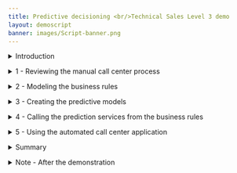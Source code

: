 ```yaml
---
title: Predictive decisioning <br/>Technical Sales Level 3 demo
layout: demoscript
banner: images/Script-banner.png
---
```



<span id="top"></span>

<details markdown="1">

<summary>Introduction</summary>

Thank you for attending this predictive decisioning demonstration.

Today I’ll show how IBM Cloud Pak for Business Automation can integrate with machine learning (ML) to enhance customer retention offers. You’ll learn how to use Watson Studio Machine Learning with the Cloud Pak to predict business outcomes, without needing data science skills. These predictions are used by automated decision services to customize retention offers, lower customer retention costs, and eliminate many paper-based processes.

This demo uses customer retention example, but the same pattern can be applied to numerous business scenarios that combine business rules and predictions such as loan approval, insurance claim validation and invoice processing.<br/>
We’ll see how business experts develop and validate decision models using Decision Designer, a graphical user interface that provides decision diagramming capabilities.  Next, I’ll show how a business analyst can create and deploy a machine learning model to use for predictions. Once the machine learning model is available, we’ll see how to incorporate it into the decision model using a step-by-step wizard.
<br/>

Let’s get started!
<br/>

(Demo intro slides <a href="./files/Predictive Decisioning Platinum Demo - Intro deck.pptx" target="_blank" rel="noreferrer">here</a>)
<br/>
(Printer-ready PDF of demo script <a href="./files/Predictive Decisioning Platinum Demo - PDF script.pdf" target="_blank" rel="noreferrer">here</a>)
<br/>

**[Go to top](#top)**

</details>


<span id="importFlow"></span>
<details markdown="1">

<summary>1 - Reviewing the manual call center process </summary>

<br/>

| **1.1** | **Show SkyTalk’s current manual process** |
| :--- | :--- |
| **Narration** | SkyTalk, a telecommunications provider, is losing many of its best customers to competitors. SkyTalk needs to reduce customer churn. Let’s review the written customer retention policies call center management implemented. |
| **Action** &nbsp; 1.1.1 | Show SkyTalk’s <a href="./files/Retention Policy v2 RH.pdf" target="_blank" rel="noreferrer">**Retention offer document**</a>, which was opened during demo preparation. <br/><img src="images/Script101.png" width="800" /> |
| **Narration** | Call center agents were asked to understand various retention offers and manually pick the ‘best’ option to retain the client. <br/>Agents could not make insightful real-time decisions based on SkyTalk’s existing customer information. The guidelines were also implemented inconsistently. <br/>SkyTalk’s customer retention costs skyrocketed, while attrition remained steady. Management decided to create a new call center application leveraging decision automation and machine learning to provide customer retention offers. |

<br/>

**[Go to top](#top)**

</details>

<span id="importFlow"></span>
<details markdown="1">

<summary>2 - Modeling the business rules </summary>

<br/>

| **2.1** | **Review the components of SkyTalk’s retention decisions** |
| :--- | :--- |
| **Narration** | A business analyst in the customer care division uses machine learning and decision automation technologies to configure the call center's new retention offer application. The business analyst writes the business rules to generate retention offer recommendations. |
| **Action** &nbsp; 2.1.1 | Access the Business Automation Studio on the IBM Automation home page window, opened during demo preparation. Then click **Customer retention**. <br/><img src="images/Script102.png" width="800" /> |
| **Action** &nbsp; 2.1.2 | Click **Open**. <br/><img src="images/Script103.png" width="800" /> |
| **Action** &nbsp; 2.1.3 | Click **Initial retention**. <br/><img src="images/Script104.png" width="800" />  |
| **Action** &nbsp; 2.1.4 | Click **Retention offer**. <br/><img src="images/Script105.png" width="800" /> |
| **Narration** | The business analyst creates an automated decision, called a decision service, using a hierarchical model of business rules. Each blue box represents a sub-decision. The green rounded boxes represent the input data. <br/>The ‘Determine retention offer’ decision service requires two sub-decisions: ‘Ranked retention offers’ and ‘Retention budget.’ The retention budget decision will be enhanced with predictions to customize retention offers. <br/>Let’s take a closer look at one sub-decision to see how the decision logic defines how decisions are made. |
| **Action** &nbsp; 2.1.5 | Review the **Decision model** of the **Retention offer**. <br/><img src="images/Script106.png" width="800" /> |
| **Action** &nbsp; 2.1.6 | Click the **Upgrade policy** box. <br/><img src="images/Script107.png" width="800" /> |
| **Action** &nbsp; 2.1.7 | Click the **Logic** tab. <br/><img src="images/Script108.png" width="800" /> |
| **Action** &nbsp; 2.1.8 | Click **Upgrade eligibility table**. <br/><img src="images/Script109.png" width="800" /> |
| **Narration** | The upgrade eligibility criteria are expressed in a decision table. Each row corresponds to a specific eligibility business rule. <br/>By hovering the cursor on a row, the analyst can review the business rule in natural language. In this example, a SkyTalk Gold customer must have a subscription amount of at least $160 USD to be eligible for a Premium upgrade. |
| **Action** &nbsp; 2.1.9 | Show the **Upgrade eligibility table**. Move the cursor over row **3** to show the equivalent rule in natural language.<br/><img src="images/Script110.png" width="800" /> |
| **Action** &nbsp; 2.1.10 | Click **Back to the diagram**.<br/><img src="images/Script111.png" width="800" /> |
| **Narration** | The ‘Ranked retention offers' top-level decision cycles through the list of eligible offers and selects the least expensive one that does not exceed the calculated retention budget for the given customer.<br/>The ‘Retention budget’ sub-decision estimates the maximum amount SkyTalk should spend to keep the customer. The retention budget is calculated using two predictions: (1) the customer’s lifetime value, (2) and the customer’s propensity to churn.<br/> In the next section, the business analyst uses IBM Watson Studio to create these two predictions. |

<br/>

**[Go to top](#top)**

</details>

<span id="importFlow"></span>
<details markdown="1">

<summary>3 - Creating the predictive models </summary>

<br/>

| **3.1** | **Show the data sources used for prediction** |
| :--- | :--- |
| **Narration** | The business analyst creates and deploys the machine learning models used for the predictions. <br/>Five years of data from SkyTalk’s customer database has been loaded into IBM Watson Studio. The analyst will use this data to develop predictions for customer lifetime value and churn. |
| **Action** &nbsp; 3.1.1 | Click the **SkyTalk customer retention** project, which was opened during the demo preparation.<br/><img src="images/Script112.png" width="800" /> |
| **Action** &nbsp; 3.1.2 | Click **SkyTalk customer retention** (1). Then, click the **Assets** tab (2). <br/><img src="images/Script113.png" width="800" /> |
| **Action** &nbsp; 3.1.3 | Open the **SkyTalk customer loyalty data.csv** file. <br/><img src="images/Script114.png" width="800" /> |
| **Narration** | Watson Studio generates models that predict customer churn. Model generation is referred to as an 'AutoAI experiment.'<br/>The business analyst reviews the uploaded historical data file to make sure it contains the data required to predict customer churn.<br/>T (true) in the Churn column indicates the customer closed their SkyTalk account. F (false) indicates the customer remained with SkyTalk. |
| **Action** &nbsp; 3.1.4 | Review the displayed **SkyTalk customer loyalty data.csv** file.<br/><img src="images/Script115.png" width="800" /> |
| **Action** &nbsp; 3.1.5 | Click **SkyTalk customer retention** in the breadcrumb navigation bar.<br/><img src="images/Script116.png" width="800" /> |
| **Narration** | The business analyst starts an AutoAI experiment to create models that predict customer churn. Models are referred to as 'pipelines.' <br/>The AutoAI tool analyzes historical data to generate multiple pipelines. |
| **Action** &nbsp; 3.1.6 | Click **New asset**. <br/><img src="images/Script117.png" width="800" /> |
| **Action** &nbsp; 3.1.7 | Click **AutoAI**. <br/><img src="images/Script118.png" width="800" /> |
| **Action** &nbsp; 3.1.8 | Name the experiment **'Churn prediction 2'** (1) and click **Create** (2). <br/><img src="images/Script119.png" width="800" /> |
| **Action** &nbsp; 3.1.9 | Click **Select data from project**. <br/> <img src="images/Script120.png" width="800" /> |
| **Action** &nbsp; 3.1.10 | Click **Data asset** (1) and select the **SkyTalk customer loyalty data.csv** file (2). Click **Select asset** (3).<br/><img src="images/Script121.png" width="800" /> |
| **Action** &nbsp; 3.1.11 | Select **No** for the **Create a time series forecast?** question.<br/><img src="images/Script122.png" width="800" /> |
| **Narration** | The analyst chooses the customer loyalty data file and selects Churn in the ‘What do you want to predict’ dropdown menu. <br/>The AutoAI tool analyzes historical data and automatically generates various pipeline choices. It also tests the pipelines’ predictions so the business analyst can easily compare them across several accuracy measures. |
| **Action** &nbsp; 3.1.12 | Click **Select prediction columns** (1) and select **CHURN** (2) as the measure to predict. <br/><img src="images/Script123.png" width="800" /> |
| **Action** &nbsp; 3.1.13 | Click **Run experiment.** <br/><img src="images/Script124.png" width="800" /> |
| **Narration** | The results automatically suggest eight different pipelines. The pipelines use different ML optimization approaches to make predictions.<br/>The business analyst evaluates the pipelines’ various prediction accuracy measures. |
| **Action** &nbsp; 3.1.14 | Click **SkyTalk customer retention** in the breadcrumb menu. <br/><img src="images/Script125.png" width="800" /> |
| **Narration** | Let’s jump to a finalized experiment corresponding to the same data set. |
| **Action** &nbsp; 3.1.15 | Click the **SkyTalk churn prediction** AutoAI experiment.<br/><img src="images/Script126.png" width="800" /> |

| **3.2** | **Choose the best predictive model** |
| :--- | :--- |
| **Narration** | On the ‘Pipeline Comparison’ chart, the business analyst examines how each pipeline ranks by various measures of accuracy.<br/>For example, Pipeline 7 has the highest accuracy in differentiating useful data from noise. This is determined by the area under the ROC (receiver operating characteristic) curve and displayed on this chart in the ROC AUC column. |
| **Action** &nbsp; 3.2.1 | Click **Pipeline comparison** (1) and move the cursor over the **P7** (**pipeline 7**) line (2) on the graph to highlight the different values for this pipeline. <br/><img src="images/Script127.png" width="800" />
| **Narration** | Scrolling down and clicking on a Pipeline provides additional details. |
| **Action** &nbsp; 3.2.2 | Note which pipeline has a **star** icon (1) in its row, which indicates it has the highest overall accuracy. Scroll down and click **Pipeline 7** (2) in the **Pipeline leaderboard.**<br/><img src="images/Script128.png" width="800" />
| **Narration** | The ‘Model evaluation’ view shows Pipeline 7’s actual ROC curve. Pipeline 7’s ROC curve arcs upward, indicating that as more predictions are made during the test, the model becomes increasingly accurate. |
| **Action** &nbsp; 3.2.3 | Click the **Model evaluation** tab.<br/><img src="images/Script129.png" width="800" /> |
| **Narration** | The confusion matrix shows a different accuracy measure. It compares the actual attrition data with the pipelines’ predictions.<br/>Earlier in the demo, we looked at how customer churn is indicated in SkyTalk’s data as T (true) for customers that closed their account and F (false) for customers that remained with SkyTalk.<br/>Correct predictions in the confusion matrix below are indicated in the green T/T and F/F boxes. There were 39 T/T results and 62 F/F results. Summarizing those results shows us that Pipeline 7 made 101 correct predictions. The six T/F and four F/T represent ten incorrect predictions.<br/>Therefore, Pipeline 7 made 101 correct predictions out of 111 chances. This translates to 91% accuracy, which is displayed in the bottom right box of the matrix. |
| **Action** &nbsp; 3.2.4 | Click the **Confusion matrix** tab.<br/><img src="images/Script130.png" width="800" /> |
| **Narration** | The analyst compares the starred pipeline to Pipeline 7 to understand why it is rated the best overall. |
| **Action** &nbsp; 3.2.5 | Click the **Pipeline details** drop-down list (1) and select the starred pipeline you previously noted had the highest overall accuracy (2). <br/><img src="images/Script131.png" width="800" /> |
| **Action** &nbsp; 3.2.6 | Click **Confusion matrix** menu option on the left.<br/><img src="images/Script132.png" width="800" /> |
| **Action** &nbsp; 3.2.7 | Review the **Confusion matrix**. Highlight the fact that the overall correct percentage is higher using Pipeline 1.<br/><img src="images/Script191.png" width="800" /> |
| **Narration** | Pipeline 1 has a 94.6% accuracy, which is higher than Pipeline 7’s 91.0%. The analyst chooses Pipeline 1 as the model to deploy in production. |
| **Action** &nbsp; 3.2.8 | Click the **X** on the upper right corner to close the **Pipeline details** view.<br/><img src="images/Script133.png" width="800" /> |
| **Action** &nbsp; 3.2.9 | Click **Save as** on the right side of the Pipeline 1 row.<br/><img src="images/Script134.png" width="800" /> |
| **Narration** | The analyst can now generate a machine learning model using the pipeline from the AutoAI experiment. We will click cancel and review the model that was previously created. |
| **Action** &nbsp; 3.2.10 | Select **Model** (1) and click **Cancel** (2).<br/><img src="images/Script135.png" width="800" /> |
| **Action** &nbsp; 3.2.11 | Click the **SkyTalk customer retention** project in the breadcrumb navigation bar.<br/><img src="images/Script136.png" width="800" /> |

| **3.3** | **Prepare the churn prediction model for production use** |
| :--- | :--- |
| **Narration** | The analyst has created a churn prediction service for the model. Then, an AutoAI experiment was invoked to automatically generate pipeline options for the churn prediction service. The analyst chose a pipeline for production use and saved it as a churn prediction model in the SkyTalk’s customer retention project.<br/>In Watson AI, promoting a prediction model to a production space makes it available for use in production. Let’s complete this final step to make SkyTalk’s new churn prediction model available in the SkyTalk production space. |
| **Action** &nbsp; 3.3.1 | Click **Saved models**.<br/><img src="images/Script137.png" width="800" /> |
| **Action** &nbsp; 3.3.2 | Display the menu on the right side of one of the models and click **Promote to space**. <br/><img src="images/Script138.png" width="800" /> |
| **Narration** | In practice, the analyst would promote the churn model to the deployment environment here. For our demo, it has already been promoted. |
| **Action** &nbsp; 3.3.3 | Show the **SkyTalk production space** (1) option. Click **Cancel** (2) to avoid promoting the model.<br/><inline-notification text="Do not click <strong>Prompt</strong>."></inline-notification><br/><img src="images/Script139.png" width="800" /> |
| **Narration** | The two prediction services are now ready for deployment. |
| **Action** &nbsp; 3.3.4 | Click the **IBM Watson Studio** menu (1), click **Deployments** (2), and then click the **SkyTalk production space** (3). <br/><img src="images/Script140a.png" width="800" /> <br/><img src="images/Script140b.png" width="800" />|
| **Action** &nbsp; 3.3.5 | Click the **Deployments** tab. <br/><img src="images/Script141.png" width="800" /> |
| **Narration** | The two services have been deployed.<br/>Copy and save the service endpoint URL. It will be required to configure a machine learning provider that will establish the link between Watson Studio and the Cloud Pak later in the demo. |
| **Action** &nbsp; 3.3.6 | Click the **churn** service. <br/><img src="images/Script142.png" width="800" /> |
| **Action** &nbsp; 3.3.7 | Keep the first portion of the **Endpoint URL** to use later in the demo. Only highlight from the beginning through 'v4,' as shown in the image.<br/><img src="images/Script143.png" width="800" /> |
| **Narration** | The deployment space identifier will also be required to configure the machine learning provider. |
| **Action** &nbsp; 3.3.8 | Click the **SkyTalk production space** in the breadcrumb navigation bar.<br/><img src="images/Script144.png" width="800" /> |
| **Action** &nbsp; 3.3.9 | Click the **Manage** tab (1) and keep the **Space GUID** (2) to use later in the demo. <br/><img src="images/Script145.png" width="800" /> |

**[Go to top](#top)**

</details>

<span id="importFlow"></span>
<details markdown="1">

<summary>4 - Calling the prediction services from the business rules </summary>

<br/>

| **4.1** | **Configure the customer retention decision service to use the new predictive services** |
| :--- | :--- |
| **Narration** | The ‘Retention budget’ sub-decision uses the ‘churn’ and ‘lifetime value’ predictive services. A machine learning provider establishes the link between the sub-decision and the predictive services.<br/>The business analyst now has set up a machine learning provider for the SkyTalk ‘customer retention decision service.' |
| **Action** &nbsp; 4.1.1 | Return to the **SkyTalk customer retention DS** using the breadcrumb navigation menu.<br/><img src="images/Script146.png" width="800" /> |
| **Action** &nbsp; 4.1.2 | Open the **Settings** menu. <br/><img src="images/Script147.png" width="800" /> |
| **Action** &nbsp; 4.1.3 | Click the **Machine learning providers** tab.<br/><img src="images/Script148.png" width="800" /> |
| **Action** &nbsp; 4.1.4 | Click **Edit** on the right side of the **SkyTalk ML Provider** box.<br/><img src="images/Script149.png" width="800" /> |
| **Action** &nbsp; 4.1.5 | Show the **API key** (1), the **Space ID** (2), and the Endpoint **URL** (3) obtained during the demo preparation instruction (step 5.8). <br/><inline-notification text="The Space GUID saved earlier in the demo is called the <strong>Space ID</strong> on this interface. "></inline-notification><br/><img src="images/Script150.png" width="800" /> |
| **Narration** | Now that the interface between the Cloud Pak and Watson Studio is set up, the analyst can create two predictive models and make the predictions available for use within business rules. |
| **Action** &nbsp; 4.1.6 | Click **Cancel** and explain that the provider has been pre-configured during demo preparation. <br/><img src="images/Script151.png" width="500" /> |
| **Action** 4.1.7 | Return to the **Customer retention** tab using the breadcrumb navigation menu. <br/><img src="images/Script152.png" width="800" /> |
| **Action** &nbsp; 4.1.8 | Click the **Initial retention** tile.<br/><img src="images/Script153.png" width="800" /> |
| **Action** &nbsp; 4.1.9 | Click **Create**.<br/><img src="images/Script154.png" width="800" /> |
| **Narration** | The business analyst creates a predictive model to map the customer churn prediction parameters. |
| **Action** &nbsp; 4.1.10 | Select **Predictive model** (1) and name it **'Customer Churn'** (2). Click **Create** (3).<br/><img src="images/Script155.png" width="500" /> |

| **4.2** | **Map the predictive service to the predictive model** |
| :--- | :--- |
| **Narration** | A new predictive model is automatically created. This model needs to be configured to map the churn prediction parameters. |
| **Action** &nbsp; 4.2.1 | Click **Connect**.<br/><img src="images/Script156.png" width="800" /> |
| **Narration** | The analyst selects the SkyTalk machine learning provider to establish the link to the deployed prediction service. |
| **Action** &nbsp; 4.2.2 | Click **Next**.<br/><img src="images/Script157.png" width="800" /> |
| **Action** &nbsp; 4.2.3 | Select the **SkyTalk ML Provider**.<br/><img src="images/Script158.png" width="800" /> |
| **Action** &nbsp; 4.2.4 | Expand the **SkyTalk churn prediction – P1 LGBM Classifier** machine learning model (1). Select the **churn** deployment name (2). <br/> The prediction is now connected to the customer lifetime value.<br/><img src="images/Script159.png" width="800" /> |
| **Narration** | Now we will complete the predictive model. A wizard is used to complete the mapping. |
| **Action** &nbsp; 4.2.5 | Click **Next**. <br/><img src="images/Script160.png" width="800" /> |
| **Action** &nbsp; 4.2.6 | Click **Next** again.<br/><img src="images/Script161.png" width="800" /> |
| **Narration** | The input data structure is automatically created. |
| **Action** &nbsp; 4.2.7 | Click **Run**.<br/><img src="images/Script162.png" width="800" /> |
| **Narration** | The connection is tested to ensure the predictive service is working. |
| **Action** &nbsp; 4.2.8 | Click **Next**.<br/><img src="images/Script163.png" width="800" /> |
| **Action** &nbsp; 4.2.9 | Click **Generate from test output**.<br/><img src="images/Script164.png" width="800" /> |
| **Narration** | The churn predictive service returns true or false and the prediction accuracy. In this example, the prediction result is F (false), meaning the customer will not leave SkyTalk. The prediction accuracy results are expressed as a probability out of 1. It is shown below the prediction. In this case the accuracy is 58.4% for this model. <br/>This is working as expected. The predictive model is now mapping the input and output parameters of the ‘Retention budget’ sub-decision. |
| **Action** &nbsp; 4.2.10 | Indicate the **F** (false) prediction (1) and the **probability that the prediction is correct** (2) in the prediction output. Click **OK** (3). <br/><img src="images/Script165.png" width="500" /> |
| **Action** &nbsp; 4.2.11 | Click **Apply**.<br/><img src="images/Script166.png" width="800" /> |
| **Narration** | Now let’s return to the Initial retention using the breadcrumb navigation. |
| **Action** &nbsp; 4.2.12 | Click **SkyTalk initial retention DS** using the breadcrumb navigation menu.<br/><img src="images/Script167.png" width="800" /> |

| **4.3** | **Assign the predictive model to the ‘Retention budget’ sub-decision** |
| :--- | :--- |
| **Narration** | Let’s improve the ‘Retention budget’ sub-decision by incorporating the churn predictive model. |
| **Action** &nbsp; 4.3.1 | Click **Retention offer**.<br/><img src="images/Script168.png" width="800" /> |
| **Action** &nbsp; 4.3.2 | Hover the mouse over the **Retention budget** decision box on the screen.<br/><img src="images/Script169.png" width="800" /> |
| **Action** &nbsp; 4.3.3 | A black choice box appears over the **Retention budget** decision box. Click the **purple box** to **Add prediction** (1). **Prediction 8** (2) will be added to your model. <br/><img src="images/Script170.png" width="800" /><br/><img src="images/Script171.png" width="800" /> |
| **Narration** | The analyst assigns the churn predictive model to the newly-created predictive node. |
| **Action** &nbsp; 4.3.4 | Click the **Prediction 8** node (1) and then select the **Customer Churn** predictive model (2). <br/><img src="images/Script172.png" width="800" /> |
| **Action** &nbsp; 4.3.5 | Highlight the predictive model invocation rule. <br/><img src="images/Script173.png" width="800" /> |
| **Narration** | Now the machine learning prediction can be invoked from the retention budget sub-decision using a simple business rule. <br/>In practice, the same steps would be repeated to create another prediction service for the customer lifetime value predictive model. For our demo, this has already been created.<br/>Let’s look at the final decision model. |
| **Action** &nbsp; 4.3.6 | Return to **Customer retention** using the breadcrumb navigation menu. <br/><img src="images/Script174.png" width="800" /> |
| **Action** &nbsp; 4.3.7 | Click the **Retention ML** tile.<br/><inline-notification text="The <strong>Initial retention</strong> tile will not be used any more during the demo."></inline-notification><br/><img src="images/Script175.png" width="800" /> |
| **Action** &nbsp; 4.3.8 | Click **Retention offer**.<br/><img src="images/Script176.png" width="800" /> |
| **Narration** | The analyst can now review the 'Retention offer' business logic. |
| **Action** &nbsp; 4.3.9 | Click the **Retention budget** box. <br/><img src="images/Script177.png" width="800" /> |
| **Narration** | The retention budget is calculated using the three sequential rules that will be applied in the order shown in the dropdown menu. 
| **Action** &nbsp; 4.3.10 | Select the **Logic** tab.<br/><img src="images/Script178.png" width="800" /> |
| **Narration** | The ‘Estimated retention cost’ rule calculates how much we are willing to spend to keep this customer. |
| **Action** &nbsp; 4.3.11 | Click **Estimate retention cost** to review the retention budget rule.<br/><img src="images/Script179.png" width="800" />  |
| **Narration** | These are the business rules used to calculate the retention cost. <br/>At the start of the rules the definition of the 'LifeTimeValue' variable, which is used in many calculation rules below, includes invoking the customer lifetime value predictive service. Similarly, the Churn variable definition includes invoking the churn predictive service. |
| **Action** &nbsp; 4.3.12 | Review the **Estimate retention cost** business rule.<br/><img src="images/Script180.png" width="800" /> |
| **Narration** | Scrolling further down in the definition, the analyst can review how the results are calculated using the predictions. |
| **Action** &nbsp; 4.3.13 | Scroll down in the business rule pane to show more detail.<br/><img src="images/Script181.png" width="800" /> |
| **Narration** | Before deployment, the decision logic can be tested to ensure the results are as expected. |

| **4.4** | **Test the decision services** |
| :--- | :--- |
| **Narration** | The retention budget is based on the customer probability to churn and the customer estimated lifetime value. <br/>To validate the retention budget decision, three pre-defined customer profiles are used.<br/>The first one is a low value profile. It corresponds to the customers on which SkyTalk is not willing to spend a big retention budget. |
| **Action** &nbsp; 4.4.1 | Click the **Run (3)** tab.<br/><img src="images/Script182.png" width="800" /> |
| **Action** &nbsp; 4.4.2 | Select **Low value profile** (1) and click **Run** (2). <br/>Click **Show more** (3) when the result is displayed. <br/><img src="images/Script183.png" width="800" /> <br/><img src="images/Script184.png" width="800" /> |
| **Narration** | The decision works as expected. SkyTalk will spend no retention budget for this customer and will just send a satisfaction survey. This is due to a limited estimated lifetime value of $3,828 and a low churn probability of 4.3%.<br/> The same decision is now tested against Medium Value profiles. SkyTalk is willing to spend a limited budget to retain these customers. |
| **Action** &nbsp; 4.4.3 | Select **Medium value profile** (1) and click **Run** (2). <br/>Click **Show more** (3) when the result is displayed. <br/><img src="images/Script185.png" width="800" /> <br/><img src="images/Script186.png" width="800" /> |
| **Narration** | Here again, the decision works as expected.  <br/>Only $8 are spent to offer a 10% discount to this customer having an 92% propensity to churn. Finally, the decision is tested on the high value profiles on which SkyTalk is willing to invest retention money. |
| **Action** &nbsp; 4.4.4 | Select **High value profile** (1) and click **Run** (2). <br/>Click **Show more** (3) when the result is displayed. <br/><img src="images/Script187.png" width="800" /> <br/><img src="images/Script188.png" width="800" /> |
| **Narration** | The retention budget is higher to retain this customer having a high lifetime value and a very high propensity to churn. <br/>The decision works as expected in the three situations. It can now be deployed and used in the customer call center application. <br/> Let’s see it in action. |

<br/>

**[Go to top](#top)**

</details>

<span id="importFlow"></span>
<details markdown="1">

<summary>5 - Using the automated call center application</summary>

<br/>

| **5.1** | **Generate a real-time retention offer that best allocates SkyTalk’s retention budget** |
| :--- | :--- |
| **Narration** | SkyTalk developed an automated call center application. The application provides agents with customer-specific retention offers in real time.<br/>Let’s look at how an agent now handles a customer call using this application. |
| **Action** &nbsp; 5.1.1 | Show the **SkyTalk call center Application** preview window, which was opened during the demo preparation (see step 10 in the demo preparation instructions). &nbsp; &nbsp; &nbsp; &nbsp; &nbsp; &nbsp; &nbsp; &nbsp; &nbsp; &nbsp; &nbsp; &nbsp; &nbsp; &nbsp; &nbsp; &nbsp; &nbsp; &nbsp; &nbsp; &nbsp; &nbsp; &nbsp; &nbsp; &nbsp; &nbsp; &nbsp; &nbsp; &nbsp; &nbsp; &nbsp; &nbsp; &nbsp; &nbsp; &nbsp; &nbsp; &nbsp; &nbsp; &nbsp; &nbsp; &nbsp; &nbsp; &nbsp; &nbsp; &nbsp; &nbsp; &nbsp; &nbsp; |
| **Action** &nbsp; 5.1.2 | Enter “Peter Carter” in the **Search customer** field (1) and click **Search** (2). &nbsp; &nbsp; &nbsp; &nbsp; &nbsp; &nbsp; &nbsp; &nbsp; &nbsp; &nbsp; &nbsp; &nbsp; &nbsp; &nbsp; &nbsp; &nbsp; &nbsp; &nbsp; &nbsp; &nbsp; &nbsp; &nbsp; &nbsp; &nbsp; &nbsp; &nbsp; &nbsp; &nbsp; &nbsp; &nbsp; &nbsp; &nbsp; &nbsp; &nbsp; &nbsp; &nbsp; &nbsp; &nbsp; &nbsp; &nbsp; &nbsp; &nbsp; &nbsp; &nbsp; &nbsp; &nbsp; &nbsp; &nbsp; &nbsp; &nbsp; &nbsp; &nbsp; &nbsp; &nbsp; &nbsp; &nbsp; &nbsp; &nbsp; &nbsp; &nbsp; &nbsp; &nbsp; &nbsp; &nbsp; &nbsp; &nbsp; &nbsp; &nbsp; &nbsp; &nbsp; &nbsp; &nbsp; &nbsp; &nbsp; &nbsp; &nbsp; &nbsp; &nbsp; &nbsp; &nbsp; &nbsp; &nbsp; &nbsp; &nbsp;<br/><img src="images/Script189.png" width="800" /> |
| **Narration** | A customer-specific retention offer displays. The agent suggests this offer to the customer in real time. &nbsp; &nbsp; &nbsp; &nbsp; &nbsp; &nbsp; &nbsp; &nbsp; &nbsp; &nbsp; &nbsp; &nbsp; &nbsp; &nbsp; |
| **Action** &nbsp; 5.1.3 | Click **Get offer**. &nbsp; &nbsp; &nbsp; &nbsp; &nbsp; &nbsp; &nbsp; &nbsp; &nbsp; &nbsp; &nbsp; &nbsp; &nbsp; &nbsp; &nbsp; &nbsp; &nbsp; &nbsp; &nbsp; &nbsp; &nbsp; &nbsp; &nbsp; &nbsp; &nbsp; &nbsp; &nbsp; &nbsp; &nbsp; &nbsp; &nbsp; &nbsp; &nbsp; &nbsp; &nbsp; &nbsp; &nbsp; &nbsp; &nbsp; &nbsp; &nbsp; &nbsp;<br/><img src="images/Script190.png" width="800" /><br/>The offer displays: &nbsp; &nbsp; &nbsp; &nbsp; &nbsp; &nbsp; &nbsp; &nbsp; &nbsp; &nbsp; &nbsp; &nbsp; &nbsp; &nbsp; &nbsp; &nbsp; &nbsp; &nbsp; &nbsp; &nbsp; &nbsp; &nbsp; &nbsp; &nbsp; &nbsp; &nbsp; &nbsp; &nbsp; &nbsp; &nbsp; &nbsp; &nbsp; &nbsp; &nbsp; &nbsp; &nbsp; &nbsp; &nbsp; &nbsp; &nbsp; &nbsp; &nbsp;<br/><img src="images/Script192.png" width="800" />  |

**[Go to top](#top)**

</details>

<span id="importFlow"></span>
<details markdown="1">

<summary>Summary</summary>
<br/>
In this demo, I showed how business users can easily build business rules that incorporate predictive decisions. The predictions help retain SkyTalk’s profitable customers by providing customized offers at the lowest cost to SkyTalk.
<br/>
The new retention process also improved productivity by eliminating manual procedures. Customer satisfaction will increase with speedier and more relevant service.
<br/>
Thank you for attending today’s presentation.
<br/>

**[Go to top](#top)**

</details>

<span id="importFlow"></span>
<details markdown="1">

<summary>Note - After the demonstration</summary>
<br/>
When you are done with your demonstration, don’t forget to proceed with the instructions in the **After each demo** section of the **Demo preparation**. 
 
These instructions will explain you how to un-deploy the two ML services to suspend the billing process and save your free Watson ML Lite quota. 
<br/>

**[Go to top](#top)**

</details>
